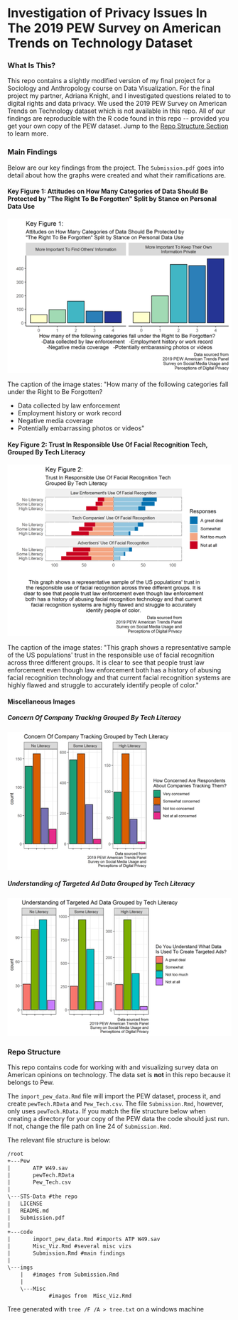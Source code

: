 # Investigation of Privacy Issues In The 2019 PEW Survey on American Trends on Technology Dataset
### What Is This?

This repo contains a slightly modified version of my final project for a Sociology and Anthropology course on Data Visualization. For the final project my partner, Adriana Knight, and I investigated questions related to  to digital rights and data privacy. We used the 2019 PEW Survey on American Trends on Technology dataset which is not available in this repo. All of our findings are reproducible with the R code found in this repo -- provided you get your own copy of the PEW dataset. Jump to the [Repo Structure Section](#repo-structure) to learn more. 

### Main Findings

Below are our key findings from the project. The `Submission.pdf` goes into detail about how the graphs were created and what their ramifications are. 

#### Key Figure 1: Attitudes on How Many Categories of Data Should Be Protected by "The Right To Be Forgotten\" Split by Stance on Personal Data Use

![Key Figure 1. A bar chart that examines internally, between the two categories (public-data driven respondents and private-data driven respondents) what the distribution of protected data types turned out to be. See writeup for more in-depth explanation ](\imgs\KF1.png)

The caption of the image states: "How many of the following categories fall under the Right to Be Forgotten? 

* Data collected by law enforcement   
* Employment history or work record  
* Negative media coverage   
* Potentially embarrassing photos or videos"

#### Key Figure 2: Trust In Responsible Use Of Facial Recognition Tech, Grouped By Tech Literacy

![Key Figure 2. Shows how much respondents -- grouped by tech literacy -- trust Law Enforcement, Tech Companies, and Advertisers to use facial recognition.](\imgs\KF2.png)

The caption of the image states: "This graph shows a representative sample of the US populations' trust in the responsible use of facial recognition across three different groups. It is clear to see that people trust law enforcement even though law enforcement both has a history of abusing facial recognition technology and that current facial recognition systems are highly flawed and struggle to accurately identify people of color."



#### Miscellaneous Images

##### Concern Of Company Tracking Grouped By Tech Literacy

![Faceted Bar Chart of Concern Of Company Tracking Grouped By Tech Literacy](imgs\Misc\company_tracking.png)

##### Understanding of Targeted Ad Data Grouped by Tech Literacy

![Faceted Bar Chart of Understanding of Targeted Ad Data Grouped by Tech Literacy](\imgs\Misc\targeted_ad_understanding.png)

### Repo Structure 

This repo contains code for working with and visualizing survey data on American opinions on technology. The data set is **not** in this repo because it belongs to Pew. 

The `import_pew_data.Rmd` file will import the PEW dataset, process it, and create `pewTech.RData` and `Pew_Tech.csv`. The file `Submission.Rmd`, however, only uses `pewTech.RData`. If you match the file structure below when creating a directory for your copy of the PEW data the code should just run. If not, change the file path on line 24 of  `Submission.Rmd`.

The relevant file structure is below:

```
/root
+---Pew
|       ATP W49.sav
|       pewTech.RData
|       Pew_Tech.csv
|       
\---STS-Data #the repo
|   LICENSE
|   README.md
|   Submission.pdf
|   
+---code
|       import_pew_data.Rmd #imports ATP W49.sav
|       Misc_Viz.Rmd #several misc vizs
|       Submission.Rmd #main findings
|       
\---imgs 
    |   #images from Submission.Rmd
    |   
    \---Misc
             #images from  Misc_Viz.Rmd
```

Tree generated with `tree /F /A > tree.txt` on a windows machine